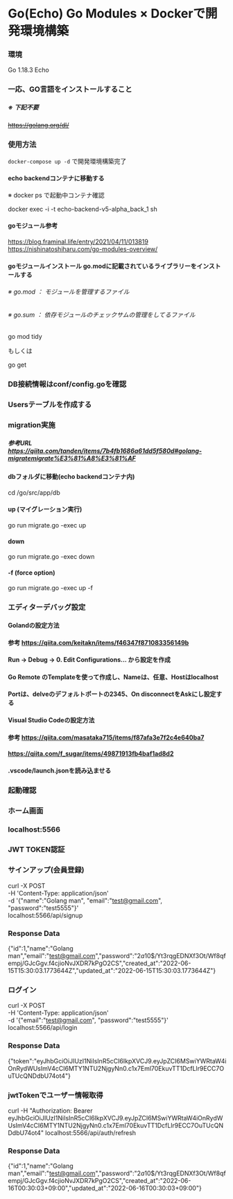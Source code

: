 # Go(Echo) Go Modules × Dockerで開発環境構築

### 環境
Go 1.18.3
Echo

### 一応、GO言語をインストールすること
##### ※ 下記不要
~~https://golang.org/dl/~~

### 使用方法
`docker-compose up -d` で開発環境構築完了

#### echo backendコンテナに移動する
※ docker ps で起動中コンテナ確認

docker exec -i -t echo-backend-v5-alpha_back_1 sh

#### goモジュール参考
https://blog.framinal.life/entry/2021/04/11/013819
https://nishinatoshiharu.com/go-modules-overview/

#### goモジュールインストール go.modに記載されているライブラリーをインストールする
###### ※ go.mod ： モジュールを管理するファイル
###### ※ go.sum ： 依存モジュールのチェックサムの管理をしてるファイル

go mod tidy

もしくは

go get

### DB接続情報はconf/config.goを確認
### Usersテーブルを作成する

### migration実施
##### 参考URL https://qiita.com/tanden/items/7b4fb1686a61dd5f580d#golang-migratemigrate%E3%81%A8%E3%81%AF

#### dbフォルダに移動(echo backendコンテナ内)
cd /go/src/app/db

#### up (マイグレーション実行)
go run migrate.go -exec up

#### down
go run migrate.go -exec down

#### -f (force option)
go run migrate.go -exec up -f

### エディターデバッグ設定

#### Golandの設定方法
#### 参考 https://qiita.com/keitakn/items/f46347f871083356149b
#### Run → Debug → 0. Edit Configurations... から設定を作成
#### Go Remote のTemplateを使って作成し、Nameは、任意、Hostはlocalhost
#### Portは、delveのデフォルトポートの2345、On disconnectをAskにし設定する

#### Visual Studio Codeの設定方法
#### 参考 https://qiita.com/masataka715/items/f87afa3e7f2c4e640ba7
#### https://qiita.com/f_sugar/items/49871913fb4baf1ad8d2
#### .vscode/launch.jsonを読み込ませる

### 起動確認

### ホーム画面
### localhost:5566

### JWT TOKEN認証

### サインアップ(会員登録)

curl -X POST \
-H 'Content-Type: application/json' \
-d '{"name":"Golang man", "email":"test@gmail.com", "password":"test5555"}' \
localhost:5566/api/signup

### Response Data

{"id":1,"name":"Golang man","email":"test@gmail.com","password":"$2a$10$/Yt3rqgEDNXf3Ot/Wf8qfempj/GJcGgv.f4cjioNvJXDR7kPgO2CS","created_at":"2022-06-15T15:30:03.1773644Z","updated_at":"2022-06-15T15:30:03.1773644Z"}

### ログイン

curl -X POST \
-H 'Content-Type: application/json' \
-d '{"email":"test@gmail.com", "password":"test5555"}' \
localhost:5566/api/login

### Response Data

{"token":"eyJhbGciOiJIUzI1NiIsInR5cCI6IkpXVCJ9.eyJpZCI6MSwiYWRtaW4iOnRydWUsImV4cCI6MTY1NTU2NjgyNn0.c1x7Eml70EkuvTT1DcfLlr9ECC7OuTUcQNDdbU74ot4"}

### jwtTokenでユーザー情報取得

curl -H "Authorization: Bearer eyJhbGciOiJIUzI1NiIsInR5cCI6IkpXVCJ9.eyJpZCI6MSwiYWRtaW4iOnRydWUsImV4cCI6MTY1NTU2NjgyNn0.c1x7Eml70EkuvTT1DcfLlr9ECC7OuTUcQNDdbU74ot4" localhost:5566/api/auth/refresh

### Response Data

{"id":1,"name":"Golang man","email":"test@gmail.com","password":"$2a$10$/Yt3rqgEDNXf3Ot/Wf8qfempj/GJcGgv.f4cjioNvJXDR7kPgO2CS","created_at":"2022-06-16T00:30:03+09:00","updated_at":"2022-06-16T00:30:03+09:00"}
